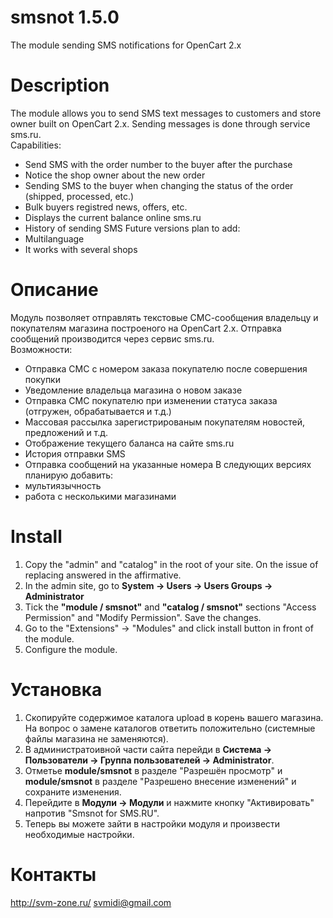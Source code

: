 # smsnot 1.5.0
The module sending SMS notifications for OpenCart 2.x

Description
===========
The module allows you to send SMS text messages to customers and store owner built on OpenCart 2.x. Sending messages is done through service sms.ru.  
Capabilities:  
* Send SMS with the order number to the buyer after the purchase
* Notice the shop owner about the new order
* Sending SMS to the buyer when changing the status of the order (shipped, processed, etc.)
* Bulk buyers registred news, offers, etc.
* Displays the current balance online sms.ru
* History of sending SMS
Future versions plan to add:  
* Multilanguage
* It works with several shops

Описание
========
Модуль позволяет отправлять текстовые СМС-сообщения владельцу и покупателям магазина построеного на OpenCart 2.x. Отправка сообщений производится через сервис sms.ru.  
Возможности:
* Отправка СМС с номером заказа покупателю после совершения покупки
* Уведомление владельца магазина о новом заказе
* Отправка СМС покупателю при изменении статуса заказа (отгружен, обрабатывается и т.д.)
* Массовая рассылка зарегистрированым покупателям новостей, предложений и т.д.
* Отображение текущего баланса на сайте sms.ru
* История отправки SMS
* Отправка сообщений на указанные номера
В следующих версиях планирую добавить:
* мультиязычность
* работа с несколькими магазинами


Install
=======
1. Copy the "admin" and "catalog" in the root of your site. On the issue of replacing answered in the affirmative.
2. In the admin site, go to **System -> Users -> Users Groups -> Administrator**
3. Tick the **"module / smsnot"** and **"catalog / smsnot"** sections "Access Permission" and "Modify Permission". Save the changes.
4. Go to the "Extensions" -> "Modules" and click install button in front of the module.
5. Configure the module.

Установка
=========
1. Скопируйте содержимое каталога upload в корень вашего магазина. На вопрос о замене каталогов ответить положительно (системные файлы магазина не заменяются).
2. В администратоивной части сайта перейди в **Система -> Пользователи -> Группа пользователей -> Administrator**.
3. Отметье **module/smsnot** в разделе "Разрешён просмотр" и **module/smsnot** в разделе "Разрешено внесение изменений" и сохраните изменения.
4. Перейдите в **Модули -> Модули** и нажмите кнопку "Активировать" напротив "Smsnot for SMS.RU".
5. Теперь вы можете зайти в настройки модуля и произвести необходимые настройки.

Контакты
========
http://svm-zone.ru/
svmidi@gmail.com
